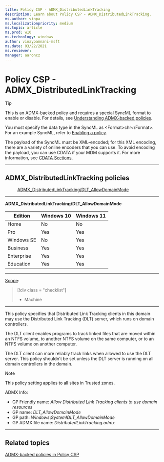 ```yaml
---
title: Policy CSP - ADMX_DistributedLinkTracking
description: Learn about Policy CSP - ADMX_DistributedLinkTracking.
ms.author: vinpa
ms.localizationpriority: medium
ms.topic: article
ms.prod: w10
ms.technology: windows
author: vinaypamnani-msft
ms.date: 03/22/2021
ms.reviewer:
manager: aaroncz
---
```


# Policy CSP - ADMX_DistributedLinkTracking

> [!TIP]
> This is an ADMX-backed policy and requires a special SyncML format to enable or disable.  For details, see [Understanding ADMX-backed policies](../understanding-admx-backed-policies.md).
>
> You must specify the data type in the SyncML as &lt;Format&gt;chr&lt;/Format&gt;. For an example SyncML, refer to [Enabling a policy](../understanding-admx-backed-policies.md#enabling-a-policy).
>
> The payload of the SyncML must be XML-encoded; for this XML encoding, there are a variety of online encoders that you can use. To avoid encoding the payload, you can use CDATA if your MDM supports it.  For more information, see [CDATA Sections](http://www.w3.org/TR/REC-xml/#sec-cdata-sect).

<hr/>

<!--Policies-->
## ADMX_DistributedLinkTracking policies

<dl>
  <dd>
    <a href="#admx-distributedlinktracking-dlt_allowdomainmode">ADMX_DistributedLinkTracking/DLT_AllowDomainMode</a>
  </dd>
</dl>


<hr/>

<!--Policy-->
<a href="" id="admx-distributedlinktracking-dlt_allowdomainmode"></a>**ADMX_DistributedLinkTracking/DLT_AllowDomainMode**

<!--SupportedSKUs-->

|Edition|Windows 10|Windows 11|
|--- |--- |--- |
|Home|No|No|
|Pro|Yes|Yes|
|Windows SE|No|Yes|
|Business|Yes|Yes|
|Enterprise|Yes|Yes|
|Education|Yes|Yes|

<!--/SupportedSKUs-->
<hr/>

<!--Scope-->
[Scope](./policy-configuration-service-provider.md#policy-scope):

> [!div class = "checklist"]
> * Machine

<hr/>

<!--/Scope-->
<!--Description-->
This policy specifies that Distributed Link Tracking clients in this domain may use the Distributed Link Tracking (DLT) server, which runs on domain controllers.

The DLT client enables programs to track linked files that are moved within an NTFS volume, to another NTFS volume on the same computer, or to an NTFS volume on  another computer.

The DLT client can more reliably track links when allowed to use the DLT server.
This policy shouldn't be set unless the DLT server is running on all domain controllers in the domain.

> [!NOTE]
> This policy setting applies to all sites in Trusted zones.

<!--/Description-->

<!--ADMXBacked-->
ADMX Info:
-   GP Friendly name: *Allow Distributed Link Tracking clients to use domain resources*
-   GP name: *DLT_AllowDomainMode*
-   GP path: *Windows\System!DLT_AllowDomainMode*
-   GP ADMX file name: *DistributedLinkTracking.admx*

<!--/ADMXBacked-->
<!--/Policy-->
<hr/>


<!--/Policies-->

## Related topics

[ADMX-backed policies in Policy CSP](./policies-in-policy-csp-admx-backed.md)